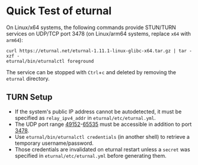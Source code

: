 # Quick Test of eturnal

On Linux/x64 systems, the following commands provide STUN/TURN services on
UDP/TCP port 3478 (on Linux/arm64 systems, replace `x64` with `arm64`):

```
curl https://eturnal.net/eturnal-1.11.1-linux-glibc-x64.tar.gz | tar -xzf -
eturnal/bin/eturnalctl foreground
```

The service can be stopped with `Ctrl`+`c` and deleted by removing the `eturnal`
directory.

## TURN Setup

- If the system's public IP address cannot be autodetected, it must be specified
  as `relay_ipv4_addr` in `eturnal/etc/eturnal.yml`.
- The UDP port range [49152][1]-[65535][2] must be accessible in addition to
  port [3478][3].
- Use `eturnal/bin/eturnalctl credentials` (in another shell) to retrieve a
  temporary username/password.
- Those credentials are invalidated on eturnal restart unless a `secret` was
  specified in `eturnal/etc/eturnal.yml` before generating them.

[1]: https://eturnal.net/documentation/#relay_min_port
[2]: https://eturnal.net/documentation/#relay_max_port
[3]: https://eturnal.net/documentation/#listen
